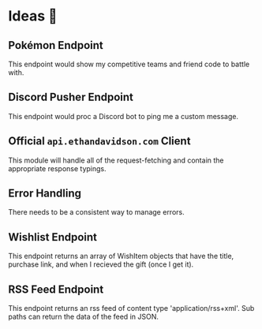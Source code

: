 # Ideas 🧠

## Pokémon Endpoint

This endpoint would show my competitive teams and friend code to battle with.

## Discord Pusher Endpoint

This endpoint would proc a Discord bot to ping me a custom message.

## Official `api.ethandavidson.com` Client

This module will handle all of the request-fetching and contain the appropriate response typings.

## Error Handling

There needs to be a consistent way to manage errors.

## Wishlist Endpoint

This endpoint returns an array of WishItem objects that have the title, purchase link, and when I recieved the gift (once I get it).

## RSS Feed Endpoint

This endpoint returns an rss feed of content type 'application/rss+xml'. 
Sub paths can return the data of the feed in JSON.
